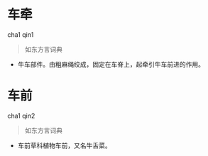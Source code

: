 # 车牵
cha1 qin1
> 如东方言词典
- 牛车部件。由粗麻绳绞成，固定在车脊上，起牵引牛车前进的作用。

# 车前
cha1 qin2
> 如东方言词典
- 车前草科植物车前，又名牛舌菜。
